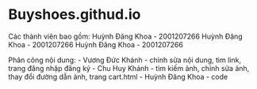 # Buyshoes.githud.io

Các thành viên bao gồm: 
    Huỳnh Đăng Khoa - 2001207266
    Huỳnh Đăng Khoa - 2001207266
    Huỳnh Đăng Khoa - 2001207266


Phân công nội dung: 
    - Vương Đức Khánh - chỉnh sửa nội dung, tìm link, trang đăng nhập đăng ký
    - Chu Huy Khánh - tìm kiếm ảnh, chỉnh sửa ảnh, thay đổi đường dẫn ảnh, trang cart.html 
    - Huỳnh Đăng Khoa - code 
